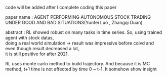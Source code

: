 code will be added after I complete coding this paper

paper name : AGENT PERFORMING AUTONOMOUS STOCK TRADING UNDER GOOD AND BAD SITUATIONS(Yunfei Luo , Zhangqi Duan)

abstract : RL showed robust on many tasks in time series. So, using trained agent with stock datas,  
doing a real world simulation \-\> result was impressive before coivd and even though result decreased a lot,   
it is still positive for after 2021\.

RL uses monte carlo method to build trajectory. And because it is MC method, t+1 time is not affected by time 0 \~ t-1. It somehow show insight

